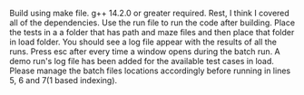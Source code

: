 Build using make file. g++ 14.2.0 or greater required. Rest, I think I covered all of the dependencies. Use the run file to run the code after building. Place the tests in a a folder that has path and maze files and then place that folder in load folder. You should see a log file appear with the results of all the runs. Press esc after every time a window opens during the batch run. A demo run's log file has been added for the available test cases in load. Please manage the batch files locations accordingly before running in lines 5, 6 and 7(1 based indexing).
